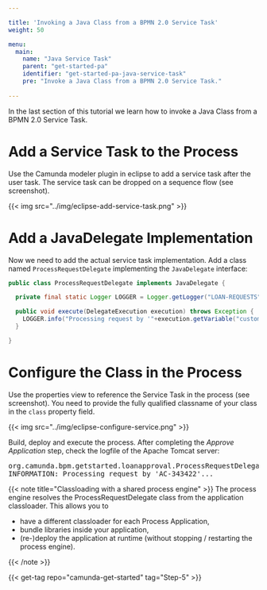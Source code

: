 ```yaml
---

title: 'Invoking a Java Class from a BPMN 2.0 Service Task'
weight: 50

menu:
  main:
    name: "Java Service Task"
    parent: "get-started-pa"
    identifier: "get-started-pa-java-service-task"
    pre: "Invoke a Java Class from a BPMN 2.0 Service Task."
    
---
```


In the last section of this tutorial we learn how to invoke a Java Class from a BPMN 2.0 Service Task.


# Add a Service Task to the Process

Use the Camunda modeler plugin in eclipse to add a service task after the user task. The service task can be dropped on a sequence flow (see screenshot).

{{< img src="../img/eclipse-add-service-task.png" >}}

# Add a JavaDelegate Implementation

Now we need to add the actual service task implementation. Add a class named `ProcessRequestDelegate` implementing the `JavaDelegate` interface:

```java
public class ProcessRequestDelegate implements JavaDelegate {

  private final static Logger LOGGER = Logger.getLogger("LOAN-REQUESTS");

  public void execute(DelegateExecution execution) throws Exception {
    LOGGER.info("Processing request by '"+execution.getVariable("customerId")+"'...");
  }

}
```
<div class="app-source" data-source-code="ProcessRequestDelegate" annotate="code-annotations"></div>


# Configure the Class in the Process

Use the properties view to reference the Service Task in the process (see screenshot). You need to provide the fully qualified classname of your class in the `class` property field.

{{< img src="../img/eclipse-configure-service.png" >}}

Build, deploy and execute the process. After completing the *Approve Application* step, check the logfile of the Apache Tomcat server:

<pre class="console">
org.camunda.bpm.getstarted.loanapproval.ProcessRequestDelegate execute
INFORMATION: Processing request by 'AC-343422'...
</pre>

{{< note title="Classloading with a shared process engine" >}}
The process engine resolves the ProcessRequestDelegate class from the application classloader. This allows you to

* have a different classloader for each Process Application,
* bundle libraries inside your application,
* (re-)deploy the application at runtime (without stopping / restarting the process engine).

{{< /note >}}

{{< get-tag repo="camunda-get-started" tag="Step-5" >}}

